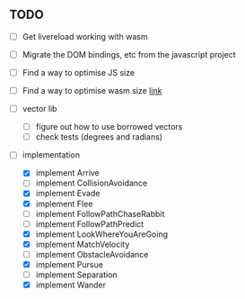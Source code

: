 ## TODO

- [ ] Get livereload working with wasm
- [ ] Migrate the DOM bindings, etc from the javascript project
- [ ] Find a way to optimise JS size
- [ ] Find a way to optimise wasm size [link](https://rustwasm.github.io/docs/book/game-of-life/code-size.html)

- [ ] vector lib
  - [ ] figure out how to use borrowed vectors
  - [ ] check tests (degrees and radians)

- [ ] implementation
  - [x] implement Arrive
  - [ ] implement CollisionAvoidance
  - [x] implement Evade
  - [x] implement Flee
  - [ ] implement FollowPathChaseRabbit
  - [ ] implement FollowPathPredict
  - [x] implement LookWhereYouAreGoing
  - [x] implement MatchVelocity
  - [ ] implement ObstacleAvoidance
  - [x] implement Pursue
  - [ ] implement Separation
  - [x] implement Wander
